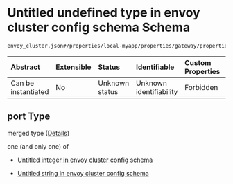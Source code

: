 # Untitled undefined type in envoy cluster config schema Schema

```txt
envoy_cluster.json#/properties/local-myapp/properties/gateway/properties/port
```



| Abstract            | Extensible | Status         | Identifiable            | Custom Properties | Additional Properties | Access Restrictions | Defined In                                                                |
| :------------------ | :--------- | :------------- | :---------------------- | :---------------- | :-------------------- | :------------------ | :------------------------------------------------------------------------ |
| Can be instantiated | No         | Unknown status | Unknown identifiability | Forbidden         | Allowed               | none                | [envoy\_cluster.json\*](../out/envoy_cluster.json "open original schema") |

## port Type

merged type ([Details](envoy_cluster-properties-local-myapp-config-schema-properties-gateway-config-schema-properties-port.md))

one (and only one) of

* [Untitled integer in envoy cluster config schema](envoy_cluster-properties-local-myapp-config-schema-properties-gateway-config-schema-properties-port-oneof-0.md "check type definition")

* [Untitled string in envoy cluster config schema](envoy_cluster-properties-local-myapp-config-schema-properties-gateway-config-schema-properties-port-oneof-1.md "check type definition")
